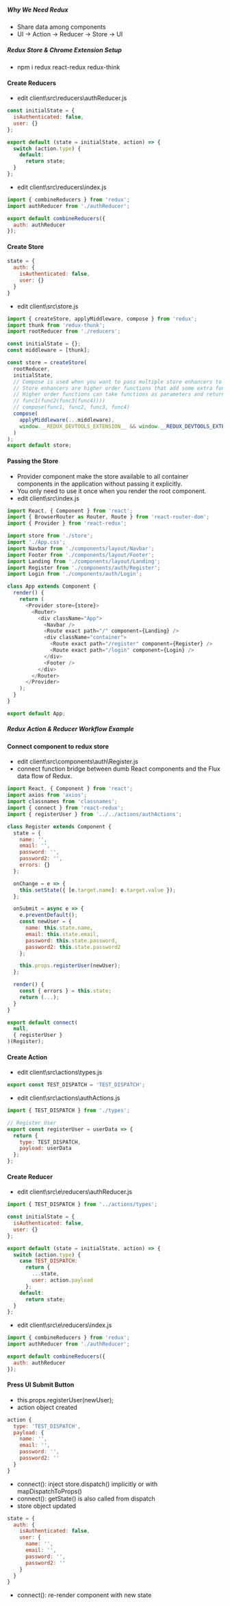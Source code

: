 ##### Why We Need Redux
* Share data among components
* UI -> Action -> Reducer -> Store -> UI

##### Redux Store & Chrome Extension Setup
* npm i redux react-redux redux-think

#### Create Reducers
* edit client\src\reducers\authReducer.js
```javascript
const initialState = {
  isAuthenticated: false,
  user: {}
};

export default (state = initialState, action) => {
  switch (action.type) {
    default:
      return state;
  }
};
```
* edit client\src\reducers\index.js
```javascript
import { combineReducers } from 'redux';
import authReducer from './authReducer';

export default combineReducers({
  auth: authReducer
});
```
#### Create Store
```javascript
state = {
  auth: {
    isAuthenticated: false,
    user: {}
  }
}
```
* edit client\src\store.js
```javascript
import { createStore, applyMiddleware, compose } from 'redux';
import thunk from 'redux-thunk';
import rootReducer from './reducers';

const initialState = {};
const middleware = [thunk];

const store = createStore(
  rootReducer,
  initialState,
  // Compose is used when you want to pass multiple store enhancers to the store. 
  // Store enhancers are higher order functions that add some extra functionality to the store.
  // Higher order functions can take functions as parameters and return functions as return values.
  // func1(func2(func3(func4))))
  // compose(func1, func2, func3, func4)
  compose(
    applyMiddleware(...middleware),
    window.__REDUX_DEVTOOLS_EXTENSION__ && window.__REDUX_DEVTOOLS_EXTENSION__()
  )
);
export default store;
```
#### Passing the Store
* Provider component make the store available to all container components in the application without passing it explicitly. 
* You only need to use it once when you render the root component.
* edit client\src\index.js
```javascript
import React, { Component } from 'react';
import { BrowserRouter as Router, Route } from 'react-router-dom';
import { Provider } from 'react-redux';

import store from './store';
import './App.css';
import Navbar from './components/layout/Navbar';
import Footer from './components/layout/Footer';
import Landing from './components/layout/Landing';
import Register from './components/auth/Register';
import Login from './components/auth/Login';

class App extends Component {
  render() {
    return (
      <Provider store={store}>
        <Router>
          <div className="App">
            <Navbar />
            <Route exact path="/" component={Landing} />
            <div className="container">
              <Route exact path="/register" component={Register} />
              <Route exact path="/login" component={Login} />
            </div>
            <Footer />
          </div>
        </Router>
      </Provider>
    );
  }
}

export default App;
```
##### Redux Action & Reducer Workflow Example

#### Connect component to redux store
* edit client\src\components\auth\Register.js
* connect function bridge between dumb React components and the Flux data flow of Redux.
```javascript
import React, { Component } from 'react';
import axios from 'axios';
import classnames from 'classnames';
import { connect } from 'react-redux';
import { registerUser } from '../../actions/authActions';

class Register extends Component {
  state = {
    name: '',
    email: '',
    password: '',
    password2: '',
    errors: {}
  };

  onChange = e => {
    this.setState({ [e.target.name]: e.target.value });
  };

  onSubmit = async e => {
    e.preventDefault();
    const newUser = {
      name: this.state.name,
      email: this.state.email,
      password: this.state.password,
      password2: this.state.password2
    };

    this.props.registerUser(newUser);
  };

  render() {
    const { errors } = this.state;
    return (...);
  }
}

export default connect(
  null,
  { registerUser }
)(Register);
```

#### Create Action
* edit client\src\actions\types.js
```javascript
export const TEST_DISPATCH = 'TEST_DISPATCH';
```
* edit client\src\actions\authActions.js
```javascript
import { TEST_DISPATCH } from './types';

// Register User
export const registerUser = userData => {
  return {
    type: TEST_DISPATCH,
    payload: userData
  };
};
```

#### Create Reducer
* edit client\src\e\reducers\authReducer.js
```javascript
import { TEST_DISPATCH } from '../actions/types';

const initialState = {
  isAuthenticated: false,
  user: {}
};

export default (state = initialState, action) => {
  switch (action.type) {
    case TEST_DISPATCH:
      return {
        ...state,
        user: action.payload
      };
    default:
      return state;
  }
};
```
* edit client\src\e\reducers\index.js
```javascript
import { combineReducers } from 'redux';
import authReducer from './authReducer';

export default combineReducers({
  auth: authReducer
});
```

#### Press UI Submit Button
* this.props.registerUser(newUser);
* action object created
```javascript
action {
  type: 'TEST_DISPATCH',
  payload: {
    name: '',
    email: '',
    password: '',
    password2: ''
  }
}
```
* connect(): inject store.dispatch() implicitly or with mapDispatchToProps()
* connect(): getState() is also called from dispatch
* store object updated
```javascript
state = {
  auth: {
    isAuthenticated: false,
    user: {
      name: '',
      email: '',
      password: '',
      password2: ''
    }
  }
}
```
* connect(): re-render component with new state

